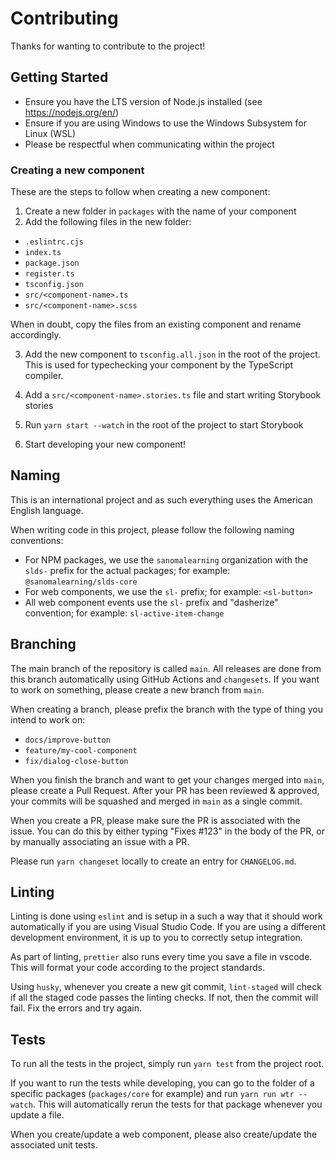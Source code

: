 # Contributing

Thanks for wanting to contribute to the project!

## Getting Started

- Ensure you have the LTS version of Node.js installed (see https://nodejs.org/en/)
- Ensure if you are using Windows to use the Windows Subsystem for Linux (WSL)
- Please be respectful when communicating within the project

### Creating a new component

These are the steps to follow when creating a new component:

1. Create a new folder in `packages` with the name of your component
2. Add the following files in the new folder:
  - `.eslintrc.cjs`
  - `index.ts`
  - `package.json`
  - `register.ts`
  - `tsconfig.json`
  - `src/<component-name>.ts`
  - `src/<component-name>.scss`

When in doubt, copy the files from an existing component and rename accordingly.

3. Add the new component to `tsconfig.all.json` in the root of the project. 
This is used for typechecking your component by the TypeScript compiler.

4. Add a `src/<component-name>.stories.ts` file and start writing Storybook stories

5. Run `yarn start --watch` in the root of the project to start Storybook

6. Start developing your new component!

## Naming

This is an international project and as such everything uses the American English language.

When writing code in this project, please follow the following naming conventions:
- For NPM packages, we use the `sanomalearning` organization with the `slds-` prefix for the actual packages; for example: `@sanomalearning/slds-core`
- For web components, we use the `sl-` prefix; for example: `<sl-button>`
- All web component events use the `sl-` prefix and "dasherize" convention; for example: `sl-active-item-change`

## Branching

The main branch of the repository is called `main`. All releases are done from this branch automatically using GitHub Actions and `changesets`. If you want to work on something, please create a new branch from `main`.

When creating a branch, please prefix the branch with the type of thing you intend to work on:
- `docs/improve-button`
- `feature/my-cool-component`
- `fix/dialog-close-button`

When you finish the branch and want to get your changes merged into `main`, please create a Pull Request. After your PR has been reviewed & approved, your commits will be squashed and merged in `main` as a single commit.

When you create a PR, please make sure the PR is associated with the issue. You can do this by either typing "Fixes #123" in the body of the PR, or by manually associating an issue with a PR.

Please run `yarn changeset` locally to create an entry for `CHANGELOG.md`.

## Linting

Linting is done using `eslint` and is setup in a such a way that it should work automatically if you are using Visual Studio Code. If you are using a different development environment, it is up to you to correctly setup integration.

As part of linting, `prettier` also runs every time you save a file in vscode. This will format your code according to the project standards.

Using `husky`, whenever you create a new git commit, `lint-staged` will check if all the staged code passes the linting checks. If not, then the commit will fail. Fix the errors and try again.

## Tests

To run all the tests in the project, simply run `yarn test` from the project root.

If you want to run the tests while developing, you can go to the folder of a specific packages (`packages/core` for example) and run `yarn run wtr --watch`. This will automatically rerun the tests for that package whenever you update a file.

When you create/update a web component, please also create/update the associated unit tests.
